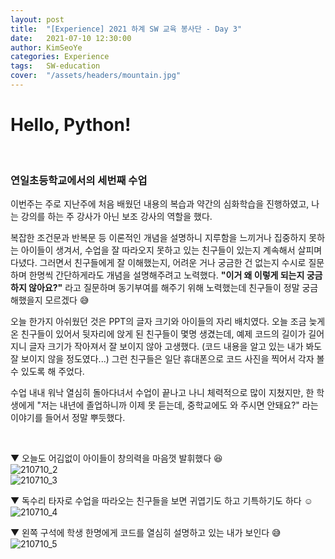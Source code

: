 ```yaml
---
layout: post
title:  "[Experience] 2021 하계 SW 교육 봉사단 - Day 3"
date:   2021-07-10 12:30:00
author: KimSeoYe
categories: Experience
tags:   SW-education
cover:  "/assets/headers/mountain.jpg"
---
```

# Hello, Python!

<br>

### 연일초등학교에서의 세번째 수업

이번주는 주로 지난주에 처음 배웠던 내용의 복습과 약간의 심화학습을 진행하였고, 나는 강의를 하는 주 강사가 아닌 보조 강사의 역할을 했다. 

복잡한 조건문과 반복문 등 이론적인 개념을 설명하니 지루함을 느끼거나 집중하지 못하는 아이들이 생겨서, 수업을 잘 따라오지 못하고 있는 친구들이 있는지 계속해서 살피며 다녔다. 그러면서 친구들에게 잘 이해했는지, 어려운 거나 궁금한 건 없는지 수시로 질문하며 한명씩 간단하게라도 개념을 설명해주려고 노력했다. **"이거 왜 이렇게 되는지 궁금하지 않아요?"** 라고 질문하며 동기부여를 해주기 위해 노력했는데 친구들이 정말 궁금해했을지 모르겠다 😅

오늘 한가지 아쉬웠던 것은 PPT의 글자 크기와 아이들의 자리 배치였다. 오늘 조금 늦게 온 친구들이 있어서 뒷자리에 앉게 된 친구들이 몇명 생겼는데, 예제 코드의 길이가 길어지니 글자 크기가 작아져서 잘 보이지 않아 고생했다. (코드 내용을 알고 있는 내가 봐도 잘 보이지 않을 정도였다...) 그런 친구들은 일단 휴대폰으로 코드 사진을 찍어서 각자 볼 수 있도록 해 주었다.

수업 내내 워낙 열심히 돌아다녀서 수업이 끝나고 나니 체력적으로 많이 지쳤지만, 한 학생에게 "저는 내년에 졸업하니까 이제 못 듣는데, 중학교에도 와 주시면 안돼요?" 라는 이야기를 들어서 정말 뿌듯했다.

<br>

▼ 오늘도 어김없이 아이들이 창의력을 마음껏 발휘했다 😆<br>
![210710_2](https://drive.google.com/uc?id=1bykizO1zUlVHsBKnMVuvtohC8H2nMpvo)<br>
![210710_3](https://drive.google.com/uc?id=14p-nvXWCqq66QPUOxFJ9ZinPZiovPNDi)<br>

▼ 독수리 타자로 수업을 따라오는 친구들을 보면 귀엽기도 하고 기특하기도 하다 ☺️<br>
![210710_4](https://drive.google.com/uc?id=1XW83E1Zx_PJjp4CDWFjZuB6yl3dG9w88)<br>

▼ 왼쪽 구석에 학생 한명에게 코드를 열심히 설명하고 있는 내가 보인다 😅<br>
![210710_5](https://drive.google.com/uc?id=1a9sT9RdkC2OQkPoNRWgddQGwobn4DsR3)<br>